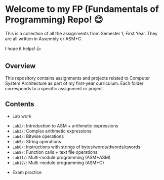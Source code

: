 # Welcome to my FP (Fundamentals of Programming) Repo! 😊

This is a collection of all the assignments from Semester 1, First Year. They are all written in Assembly or ASM+C. 

I hope it helps! 👍

## Overview

This repository contains assignments and projects related to Computer System Architecture as part of my first-year curriculum. Each folder corresponds to a specific assignment or project.

## Contents

* Lab work
- `Lab2/`: Introduction to ASM + arithmetic expressions
- `Lab3/`: Complex arithmetic expressions
- `Lab4/`: Bitwise operations
- `Lab5/`: String operations
- `Lab6/`: Instructions with strings of bytes/words/dwords/qwords
- `Lab8/`: Function calls + text file operations
- `Lab11/`: Multi-module programming (ASM+ASM)
- `Lab12/`: Multi-module programming (ASM+C)

* Exam practice



